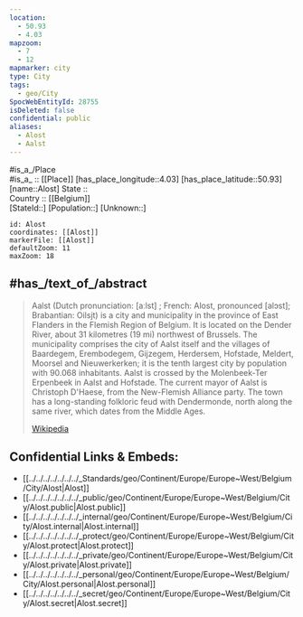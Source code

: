 ```yaml
---
location:
  - 50.93
  - 4.03
mapzoom:
  - 7
  - 12
mapmarker: city
type: City
tags:
  - geo/City
SpocWebEntityId: 28755
isDeleted: false
confidential: public
aliases:
  - Alost
  - Aalst
---
```



#is_a_/Place  
#is_a_ :: [[Place]] 
[has_place_longitude::4.03] 
[has_place_latitude::50.93] 
[name::Alost] 
State ::  
Country :: [[Belgium]]  
[StateId::] 
[Population::] 
[Unknown::] 


```leaflet
id: Alost
coordinates: [[Alost]] 
markerFile: [[Alost]] 
defaultZoom: 11 
maxZoom: 18
```


## #has_/text_of_/abstract 


> Aalst (Dutch pronunciation: [aːlst] ; French: Alost, pronounced [alɔst]; Brabantian: Oilsjt) is a city and municipality in the province of East Flanders in the Flemish Region of Belgium. It is located on the Dender River, about 31 kilometres (19 mi) northwest of Brussels. The municipality comprises the city of Aalst itself and the villages of Baardegem, Erembodegem, Gijzegem, Herdersem, Hofstade, Meldert, Moorsel and Nieuwerkerken; it is the tenth largest city by population with  90.068 inhabitants. Aalst is crossed by the Molenbeek-Ter Erpenbeek in Aalst and Hofstade. The current mayor of Aalst is Christoph D'Haese, from the New-Flemish Alliance party. The town has a long-standing folkloric feud with Dendermonde, north along the same river, which dates from the Middle Ages.
>
> [Wikipedia](https://en.wikipedia.org/wiki/Aalst,%20Belgium)



## Confidential Links & Embeds: 
- [[../../../../../../../_Standards/geo/Continent/Europe/Europe~West/Belgium/City/Alost|Alost]] 
- [[../../../../../../../_public/geo/Continent/Europe/Europe~West/Belgium/City/Alost.public|Alost.public]] 
- [[../../../../../../../_internal/geo/Continent/Europe/Europe~West/Belgium/City/Alost.internal|Alost.internal]] 
- [[../../../../../../../_protect/geo/Continent/Europe/Europe~West/Belgium/City/Alost.protect|Alost.protect]] 
- [[../../../../../../../_private/geo/Continent/Europe/Europe~West/Belgium/City/Alost.private|Alost.private]] 
- [[../../../../../../../_personal/geo/Continent/Europe/Europe~West/Belgium/City/Alost.personal|Alost.personal]] 
- [[../../../../../../../_secret/geo/Continent/Europe/Europe~West/Belgium/City/Alost.secret|Alost.secret]] 
